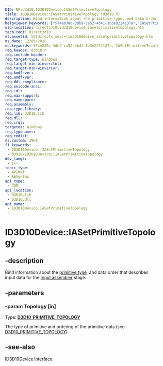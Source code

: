 ```yaml
---
UID: NF:d3d10.ID3D10Device.IASetPrimitiveTopology
title: ID3D10Device::IASetPrimitiveTopology (d3d10.h)
description: Bind information about the primitive type, and data order that describes input data for the input assembler stage.
helpviewer_keywords: ["574e830c-3db9-ca52-4b41-1b3e8224137a","IASetPrimitiveTopology","IASetPrimitiveTopology method [Direct3D 10]","IASetPrimitiveTopology method [Direct3D 10]","ID3D10Device interface","ID3D10Device interface [Direct3D 10]","IASetPrimitiveTopology method","ID3D10Device.IASetPrimitiveTopology","ID3D10Device::IASetPrimitiveTopology","d3d10/ID3D10Device::IASetPrimitiveTopology","direct3d10.id3d10device_iasetprimitivetopology"]
old-location: direct3d10\id3d10device_iasetprimitivetopology.htm
tech.root: direct3d10
ms.assetid: VS|directx_sdk|~\id3d10device_iasetprimitivetopology.htm
ms.date: 12/05/2018
ms.keywords: 574e830c-3db9-ca52-4b41-1b3e8224137a, IASetPrimitiveTopology, IASetPrimitiveTopology method [Direct3D 10], IASetPrimitiveTopology method [Direct3D 10],ID3D10Device interface, ID3D10Device interface [Direct3D 10],IASetPrimitiveTopology method, ID3D10Device.IASetPrimitiveTopology, ID3D10Device::IASetPrimitiveTopology, d3d10/ID3D10Device::IASetPrimitiveTopology, direct3d10.id3d10device_iasetprimitivetopology
req.header: d3d10.h
req.include-header: 
req.target-type: Windows
req.target-min-winverclnt: 
req.target-min-winversvr: 
req.kmdf-ver: 
req.umdf-ver: 
req.ddi-compliance: 
req.unicode-ansi: 
req.idl: 
req.max-support: 
req.namespace: 
req.assembly: 
req.type-library: 
req.lib: D3D10.lib
req.dll: 
req.irql: 
targetos: Windows
req.typenames: 
req.redist: 
ms.custom: 19H1
f1_keywords:
 - ID3D10Device::IASetPrimitiveTopology
 - d3d10/ID3D10Device::IASetPrimitiveTopology
dev_langs:
 - c++
topic_type:
 - APIRef
 - kbSyntax
api_type:
 - COM
api_location:
 - D3D10.lib
 - D3D10.dll
api_name:
 - ID3D10Device.IASetPrimitiveTopology
---
```


# ID3D10Device::IASetPrimitiveTopology


## -description

Bind information about the <a href="https://docs.microsoft.com/windows/desktop/direct3d11/d3d10-graphics-programming-guide-primitive-topologies">primitive type</a>, and data order that describes input data for the <a href="https://docs.microsoft.com/windows/desktop/direct3d11/d3d10-graphics-programming-guide-input-assembler-stage">input assembler</a> stage.

## -parameters

### -param Topology [in]

Type: <b><a href="https://docs.microsoft.com/previous-versions/windows/desktop/legacy/bb205334(v=vs.85)">D3D10_PRIMITIVE_TOPOLOGY</a></b>

The type of primitive and ordering of the primitive data (see <a href="https://docs.microsoft.com/previous-versions/windows/desktop/legacy/bb205334(v=vs.85)">D3D10_PRIMITIVE_TOPOLOGY</a>).

## -see-also

<a href="https://docs.microsoft.com/windows/desktop/api/d3d10/nn-d3d10-id3d10device">ID3D10Device Interface</a>

